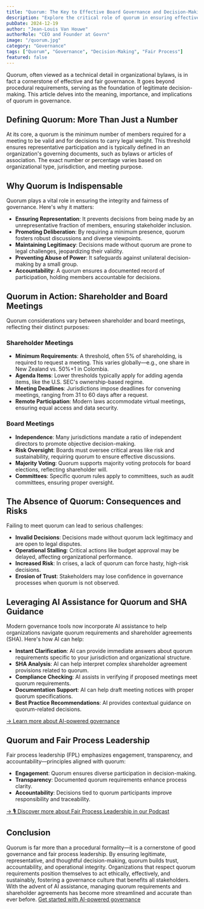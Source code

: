 ```yaml
---
title: "Quorum: The Key to Effective Board Governance and Decision-Making"
description: "Explore the critical role of quorum in ensuring effective, fair, and legitimate governance."
pubDate: 2024-12-19
author: "Jean-Louis Van Houwe"
authorRole: "CEO and Founder at Govrn"
image: "/quorum.jpg"
category: "Governance"
tags: ["Quorum", "Governance", "Decision-Making", "Fair Process"]
featured: false
---
```


Quorum, often viewed as a technical detail in organizational bylaws, is in fact a cornerstone of effective and fair governance. It goes beyond procedural requirements, serving as the foundation of legitimate decision-making. This article delves into the meaning, importance, and implications of quorum in governance.

## Defining Quorum: More Than Just a Number

At its core, a quorum is the minimum number of members required for a meeting to be valid and for decisions to carry legal weight. This threshold ensures representative participation and is typically defined in an organization's governing documents, such as bylaws or articles of association. The exact number or percentage varies based on organizational type, jurisdiction, and meeting purpose.

## Why Quorum is Indispensable

Quorum plays a vital role in ensuring the integrity and fairness of governance. Here's why it matters:

- **Ensuring Representation**: It prevents decisions from being made by an unrepresentative fraction of members, ensuring stakeholder inclusion.
- **Promoting Deliberation**: By requiring a minimum presence, quorum fosters robust discussions and diverse viewpoints.
- **Maintaining Legitimacy**: Decisions made without quorum are prone to legal challenges, jeopardizing their validity.
- **Preventing Abuse of Power**: It safeguards against unilateral decision-making by a small group.
- **Accountability**: A quorum ensures a documented record of participation, holding members accountable for decisions.

## Quorum in Action: Shareholder and Board Meetings

Quorum considerations vary between shareholder and board meetings, reflecting their distinct purposes:

### Shareholder Meetings

- **Minimum Requirements**: A threshold, often 5% of shareholding, is required to request a meeting. This varies globally—e.g., one share in New Zealand vs. 50%+1 in Colombia.
- **Agenda Items**: Lower thresholds typically apply for adding agenda items, like the U.S. SEC's ownership-based regime.
- **Meeting Deadlines**: Jurisdictions impose deadlines for convening meetings, ranging from 31 to 60 days after a request.
- **Remote Participation**: Modern laws accommodate virtual meetings, ensuring equal access and data security.

### Board Meetings

- **Independence**: Many jurisdictions mandate a ratio of independent directors to promote objective decision-making.
- **Risk Oversight**: Boards must oversee critical areas like risk and sustainability, requiring quorum to ensure effective discussions.
- **Majority Voting**: Quorum supports majority voting protocols for board elections, reflecting shareholder will.
- **Committees**: Specific quorum rules apply to committees, such as audit committees, ensuring proper oversight.

## The Absence of Quorum: Consequences and Risks

Failing to meet quorum can lead to serious challenges:

- **Invalid Decisions**: Decisions made without quorum lack legitimacy and are open to legal disputes.
- **Operational Stalling**: Critical actions like budget approval may be delayed, affecting organizational performance.
- **Increased Risk**: In crises, a lack of quorum can force hasty, high-risk decisions.
- **Erosion of Trust**: Stakeholders may lose confidence in governance processes when quorum is not observed.

## Leveraging AI Assistance for Quorum and SHA Guidance

Modern governance tools now incorporate AI assistance to help organizations navigate quorum requirements and shareholder agreements (SHA). Here's how AI can help:

- **Instant Clarification**: AI can provide immediate answers about quorum requirements specific to your jurisdiction and organizational structure.
- **SHA Analysis**: AI can help interpret complex shareholder agreement provisions related to quorum.
- **Compliance Checking**: AI assists in verifying if proposed meetings meet quorum requirements.
- **Documentation Support**: AI can help draft meeting notices with proper quorum specifications.
- **Best Practice Recommendations**: AI provides contextual guidance on quorum-related decisions.

[-> Learn more about AI-powered governance](/features/ai-assistant)

## Quorum and Fair Process Leadership

Fair process leadership (FPL) emphasizes engagement, transparency, and accountability—principles aligned with quorum:

- **Engagement**: Quorum ensures diverse participation in decision-making.
- **Transparency**: Documented quorum requirements enhance process clarity.
- **Accountability**: Decisions tied to quorum participants improve responsibility and traceability.

[-> 🎙️ Discover more about Fair Process Leadership in our  Podcast](/podcast/leading-with-fairness-unlocking-the-power-of-fair-process-leadership)


## Conclusion

Quorum is far more than a procedural formality—it is a cornerstone of good governance and fair process leadership. By ensuring legitimate, representative, and thoughtful decision-making, quorum builds trust, accountability, and operational integrity. Organizations that respect quorum requirements position themselves to act ethically, effectively, and sustainably, fostering a governance culture that benefits all stakeholders. With the advent of AI assistance, managing quorum requirements and shareholder agreements has become more streamlined and accurate than ever before. [Get started with AI-powered governance](https://govrn.com/try)
